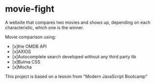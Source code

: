 # movie-fight
A website that compares two movies and shows up, depending on each characteristic, which one is the winner.

Movie comparison using:
  - [x]the OMDB API
  - [x]AXIOS
  - [x]Autocomplete search developed without any third party lib
  - [x]Bulma CSS
  - [x]Mocha

This project is based on a lesson from "Modern JavaScript Bootcamp"
